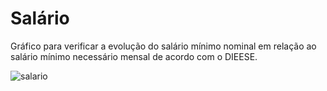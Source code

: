 # Salário

Gráfico para verificar a evolução do salário mínimo nominal em relação ao salário mínimo necessário mensal de acordo com o DIEESE.

![salario](https://github.com/fael0306/salario/assets/25599308/70e3ce68-55d2-4434-94ea-260839b40159)
